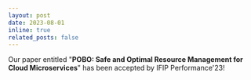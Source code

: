 ```yaml
---
layout: post
date: 2023-08-01
inline: true
related_posts: false
---
```


Our paper entitled "**POBO: Safe and Optimal Resource Management for Cloud Microservices**" has been accepted by IFIP Performance'23!
